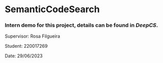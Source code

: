 # SemanticCodeSearch

### Intern demo for this project, details can be found in ***DeepCS***.



Supervisor: Rosa Filgueira

Student: 220017269

Date: 29/06/2023
